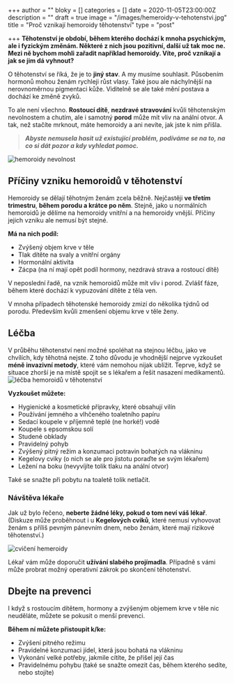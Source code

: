 +++
author = ""
bloky = []
categories = []
date = 2020-11-05T23:00:00Z
description = ""
draft = true
image = "/images/hemeroidy-v-tehotenstvi.jpg"
title = "Proč vznikají hemoroidy těhotenství"
type = "post"

+++
**Těhotenství je období, během kterého dochází k mnoha psychickým, ale i fyzickým změnám. Některé z nich jsou pozitivní, další už tak moc ne. Mezi ně bychom mohli zařadit například hemoroidy. Víte, proč vznikají a jak se jim dá vyhnout?**

O těhotenství se říká, že je to **jiný stav**. A my musíme souhlasit. Působením hormonů mohou ženám rychleji růst vlasy. Také jsou ale náchylnější na nerovnoměrnou pigmentaci kůže. Viditelně se ale také mění postava a dochází ke změně zvyků.

To ale není všechno. **Rostoucí dítě**, **nezdravé stravování** kvůli těhotenským nevolnostem a chutím, ale i samotný **porod** může mít vliv na anální otvor. A tak, než stačíte mrknout, máte hemoroidy a ani nevíte, jak jste k nim přišla.

> **_Abyste nemusela hasit už existující problém, podíváme se na to, na co si dát pozor a kdy vyhledat pomoc._**

![hemoroidy nevolnost](/images/hemeroidy-nevolnost.jpg)

## Příčiny vzniku hemoroidů v těhotenství

Hemoroidy se dělají těhotným ženám zcela běžně. Nejčastěji **ve třetím trimestru**, **během porodu a krátce po něm**. Stejně, jako u normálních hemoroidů je dělíme na hemoroidy vnitřní a na hemoroidy vnější. Příčiny jejich vzniku ale nemusí být stejné.

**Má na nich podíl:**

* Zvýšený objem krve v těle
* Tlak dítěte na svaly a vnitřní orgány
* Hormonální aktivita
* Zácpa (na ní mají opět podíl hormony, nezdravá strava a rostoucí dítě)

V neposlední řadě, na vznik hemoroidů může mít vliv i porod. Zvlášť fáze, během které dochází k vypuzování dítěte z těla ven.

V mnoha případech těhotenské hemoroidy zmizí do několika týdnů od porodu. Především kvůli zmenšení objemu krve v těle ženy.

## Léčba

  
V průběhu těhotenství není možné spoléhat na stejnou léčbu, jako ve chvílích, kdy těhotná nejste. Z toho důvodu je vhodnější nejprve vyzkoušet **méně invazivní metody**, které vám nemohou nijak ublížit. Teprve, když se situace zhorší je na místě spojit se s lékařem a řešit nasazení medikamentů.  
![léčba hemoroidů v těhotenství](/images/lecba-hemeroidu-v-tehotenstvi.jpg)

**Vyzkoušet můžete:**

* Hygienické a kosmetické přípravky, které obsahují vilín
* Používání jemného a vlhčeného toaletního papíru
* Sedací koupele v příjemně teplé (ne horké!) vodě
* Koupele s epsomskou solí
* Studené obklady
* Pravidelný pohyb
* Zvýšený pitný režim a konzumaci potravin bohatých na vlákninu
* Kegelovy cviky (o nich se ale pro jistotu poraďte se svým lékařem)
* Ležení na boku (nevyvíjíte tolik tlaku na anální otvor)

Také se snažte při pobytu na toaletě tolik netlačit.

### Návštěva lékaře

  
Jak už bylo řečeno, **neberte žádné léky, pokud o tom neví váš lékař**. (Diskuze může proběhnout i u **Kegelových cviků**, které nemusí vyhovovat ženám s příliš pevným pánevním dnem, nebo ženám, které mají rizikové těhotenství.)

![cvičení hemeroidy](/images/cviceni-hemeroidy.jpg)

Lékař vám může doporučit **užívání slabého projímadla**. Případně s vámi může probrat možný operativní zákrok po skončení těhotenství.

## Dbejte na prevenci

I když s rostoucím dítětem, hormony a zvýšeným objemem krve v těle nic neuděláte, můžete se pokusit o menší prevenci.

**Během ní můžete přistoupit k/ke:**

* Zvýšení pitného režimu
* Pravidelné konzumaci jídel, která jsou bohatá na vlákninu
* Vykonání velké potřeby, jakmile cítíte, že přišel její čas
* Pravidelnému pohybu (také se snažte omezit čas, během kterého sedíte, nebo stojíte)